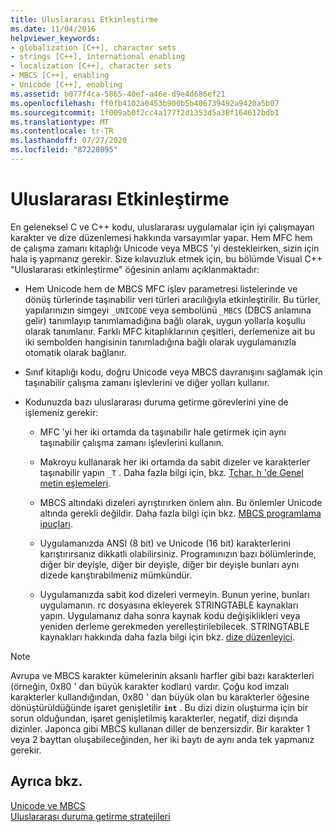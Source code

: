 ```yaml
---
title: Uluslararası Etkinleştirme
ms.date: 11/04/2016
helpviewer_keywords:
- globalization [C++], character sets
- strings [C++], international enabling
- localization [C++], character sets
- MBCS [C++], enabling
- Unicode [C++], enabling
ms.assetid: b077f4ca-5865-40ef-a46e-d9e4d686ef21
ms.openlocfilehash: ff0fb4102a0453b900b5b406739492a9420a5b07
ms.sourcegitcommit: 1f009ab0f2cc4a177f2d1353d5a38f164612bdb1
ms.translationtype: MT
ms.contentlocale: tr-TR
ms.lasthandoff: 07/27/2020
ms.locfileid: "87228095"
---
```

# <a name="international-enabling"></a>Uluslararası Etkinleştirme

En geleneksel C ve C++ kodu, uluslararası uygulamalar için iyi çalışmayan karakter ve dize düzenlemesi hakkında varsayımlar yapar. Hem MFC hem de çalışma zamanı kitaplığı Unicode veya MBCS 'yi destekleirken, sizin için hala iş yapmanız gerekir. Size kılavuzluk etmek için, bu bölümde Visual C++ "Uluslararası etkinleştirme" öğesinin anlamı açıklanmaktadır:

- Hem Unicode hem de MBCS MFC işlev parametresi listelerinde ve dönüş türlerinde taşınabilir veri türleri aracılığıyla etkinleştirilir. Bu türler, yapılarınızın simgeyi `_UNICODE` veya sembolünü `_MBCS` (DBCS anlamına gelir) tanımlayıp tanımlamadığına bağlı olarak, uygun yollarla koşullu olarak tanımlanır. Farklı MFC kitaplıklarının çeşitleri, derlemenize ait bu iki sembolden hangisinin tanımladığına bağlı olarak uygulamanızla otomatik olarak bağlanır.

- Sınıf kitaplığı kodu, doğru Unicode veya MBCS davranışını sağlamak için taşınabilir çalışma zamanı işlevlerini ve diğer yolları kullanır.

- Kodunuzda bazı uluslararası duruma getirme görevlerini yine de işlemeniz gerekir:

  - MFC 'yi her iki ortamda da taşınabilir hale getirmek için aynı taşınabilir çalışma zamanı işlevlerini kullanın.

  - Makroyu kullanarak her iki ortamda da sabit dizeler ve karakterler taşınabilir yapın `_T` . Daha fazla bilgi için, bkz. [Tchar. h 'de Genel metin eşlemeleri](../text/generic-text-mappings-in-tchar-h.md).

  - MBCS altındaki dizeleri ayrıştırırken önlem alın. Bu önlemler Unicode altında gerekli değildir. Daha fazla bilgi için bkz. [MBCS programlama ipuçları](../text/mbcs-programming-tips.md).

  - Uygulamanızda ANSI (8 bit) ve Unicode (16 bit) karakterlerini karıştırırsanız dikkatli olabilirsiniz. Programınızın bazı bölümlerinde, diğer bir deyişle, diğer bir deyişle, diğer bir deyişle bunları aynı dizede karıştırabilmeniz mümkündür.

  - Uygulamanızda sabit kod dizeleri vermeyin. Bunun yerine, bunları uygulamanın. rc dosyasına ekleyerek STRINGTABLE kaynakları yapın. Uygulamanız daha sonra kaynak kodu değişiklikleri veya yeniden derleme gerekmeden yerelleştirilebilecek. STRINGTABLE kaynakları hakkında daha fazla bilgi için bkz. [dize düzenleyici](../windows/string-editor.md).

> [!NOTE]
> Avrupa ve MBCS karakter kümelerinin aksanlı harfler gibi bazı karakterleri (örneğin, 0x80 ' dan büyük karakter kodları) vardır. Çoğu kod imzalı karakterler kullandığından, 0x80 ' dan büyük olan bu karakterler öğesine dönüştürüldüğünde işaret genişletilir **`int`** . Bu dizi dizin oluşturma için bir sorun olduğundan, işaret genişletilmiş karakterler, negatif, dizi dışında dizinler. Japonca gibi MBCS kullanan diller de benzersizdir. Bir karakter 1 veya 2 bayttan oluşabileceğinden, her iki baytı de aynı anda tek yapmanız gerekir.

## <a name="see-also"></a>Ayrıca bkz.

[Unicode ve MBCS](../text/unicode-and-mbcs.md)<br/>
[Uluslararası duruma getirme stratejileri](../text/internationalization-strategies.md)
